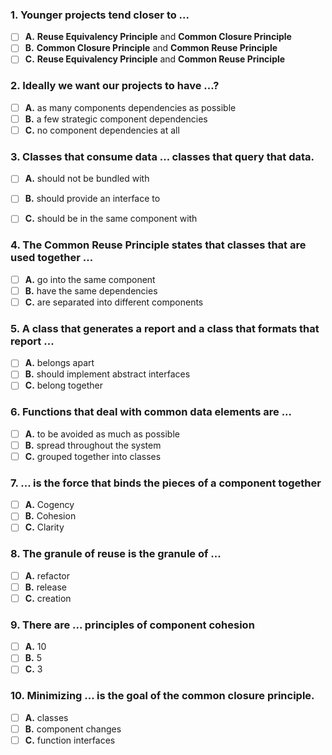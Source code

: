 ### 1. Younger projects tend closer to ...

* [ ] **A.** **Reuse Equivalency Principle** and **Common Closure Principle**
* [ ] **B.** **Common Closure Principle** and **Common Reuse Principle**
* [ ] **C.** **Reuse Equivalency Principle** and **Common Reuse Principle**

###  2. Ideally we want our projects to have ...?

* [ ] **A.** as many components dependencies as possible
* [ ] **B.** a few strategic component dependencies
* [ ] **C.** no component dependencies at all

### 3. Classes that consume data ... classes that query that data.

* [ ] **A.** should not be bundled with
* [ ] **B.** should provide an interface to
* [ ] **C.** should be in the same component with


### 4. The **Common Reuse Principle** states that classes that are used together ...

* [ ] **A.** go into the same component
* [ ] **B.** have the same dependencies
* [ ] **C.** are separated into different components

### 5. A class that generates a report and a class that formats that report ...

* [ ] **A.** belongs apart
* [ ] **B.** should implement abstract interfaces
* [ ] **C.** belong together

### 6. Functions that deal with common data elements are ...

* [ ] **A.** to be avoided as much as possible
* [ ] **B.** spread throughout the system
* [ ] **C.** grouped together into classes

### 7. ... is the force that binds the pieces of a component together
* [ ] **A.** Cogency
* [ ] **B.** Cohesion
* [ ] **C.** Clarity

### 8. The granule of reuse is the granule of ...
* [ ] **A.** refactor
* [ ] **B.** release
* [ ] **C.** creation

### 9. There are ... principles of component cohesion
* [ ] **A.** 10
* [ ] **B.** 5
* [ ] **C.** 3

### 10. Minimizing ... is the goal of the common closure principle.
* [ ] **A.** classes
* [ ] **B.** component changes
* [ ] **C.** function interfaces
